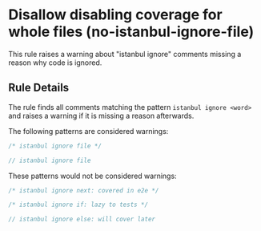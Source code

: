 # Disallow disabling coverage for whole files (no-istanbul-ignore-file)

This rule raises a warning about "istanbul ignore" comments missing a reason why
code is ignored.

## Rule Details

The rule finds all comments matching the pattern `istanbul ignore <word>` and
raises a warning if it is missing a reason afterwards.

The following patterns are considered warnings:

```js
/* istanbul ignore file */

// istanbul ignore file
```

These patterns would not be considered warnings:

```js
/* istanbul ignore next: covered in e2e */

/* istanbul ignore if: lazy to tests */

// istanbul ignore else: will cover later
```

